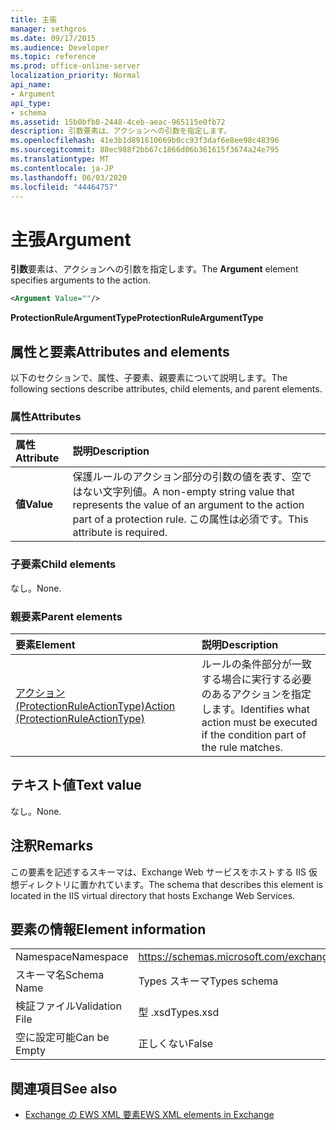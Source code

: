 ```yaml
---
title: 主張
manager: sethgros
ms.date: 09/17/2015
ms.audience: Developer
ms.topic: reference
ms.prod: office-online-server
localization_priority: Normal
api_name:
- Argument
api_type:
- schema
ms.assetid: 15b0bfb8-2448-4ceb-aeac-965115e0fb72
description: 引数要素は、アクションへの引数を指定します。
ms.openlocfilehash: 41e3b1d891610669b0cc93f3daf6e8ee98c48396
ms.sourcegitcommit: 88ec988f2bb67c1866d06b361615f3674a24e795
ms.translationtype: MT
ms.contentlocale: ja-JP
ms.lasthandoff: 06/03/2020
ms.locfileid: "44464757"
---
```

# <a name="argument"></a><span data-ttu-id="613cc-103">主張</span><span class="sxs-lookup"><span data-stu-id="613cc-103">Argument</span></span>

<span data-ttu-id="613cc-104">**引数**要素は、アクションへの引数を指定します。</span><span class="sxs-lookup"><span data-stu-id="613cc-104">The **Argument** element specifies arguments to the action.</span></span> 
  
```xml
<Argument Value=""/>
```

 <span data-ttu-id="613cc-105">**ProtectionRuleArgumentType**</span><span class="sxs-lookup"><span data-stu-id="613cc-105">**ProtectionRuleArgumentType**</span></span>
## <a name="attributes-and-elements"></a><span data-ttu-id="613cc-106">属性と要素</span><span class="sxs-lookup"><span data-stu-id="613cc-106">Attributes and elements</span></span>

<span data-ttu-id="613cc-107">以下のセクションで、属性、子要素、親要素について説明します。</span><span class="sxs-lookup"><span data-stu-id="613cc-107">The following sections describe attributes, child elements, and parent elements.</span></span>
  
### <a name="attributes"></a><span data-ttu-id="613cc-108">属性</span><span class="sxs-lookup"><span data-stu-id="613cc-108">Attributes</span></span>

|<span data-ttu-id="613cc-109">**属性**</span><span class="sxs-lookup"><span data-stu-id="613cc-109">**Attribute**</span></span>|<span data-ttu-id="613cc-110">**説明**</span><span class="sxs-lookup"><span data-stu-id="613cc-110">**Description**</span></span>|
|:-----|:-----|
|<span data-ttu-id="613cc-111">**値**</span><span class="sxs-lookup"><span data-stu-id="613cc-111">**Value**</span></span> <br/> |<span data-ttu-id="613cc-112">保護ルールのアクション部分の引数の値を表す、空ではない文字列値。</span><span class="sxs-lookup"><span data-stu-id="613cc-112">A non-empty string value that represents the value of an argument to the action part of a protection rule.</span></span> <span data-ttu-id="613cc-113">この属性は必須です。</span><span class="sxs-lookup"><span data-stu-id="613cc-113">This attribute is required.</span></span>  <br/> |
   
### <a name="child-elements"></a><span data-ttu-id="613cc-114">子要素</span><span class="sxs-lookup"><span data-stu-id="613cc-114">Child elements</span></span>

<span data-ttu-id="613cc-115">なし。</span><span class="sxs-lookup"><span data-stu-id="613cc-115">None.</span></span>
  
### <a name="parent-elements"></a><span data-ttu-id="613cc-116">親要素</span><span class="sxs-lookup"><span data-stu-id="613cc-116">Parent elements</span></span>

|<span data-ttu-id="613cc-117">**要素**</span><span class="sxs-lookup"><span data-stu-id="613cc-117">**Element**</span></span>|<span data-ttu-id="613cc-118">**説明**</span><span class="sxs-lookup"><span data-stu-id="613cc-118">**Description**</span></span>|
|:-----|:-----|
|[<span data-ttu-id="613cc-119">アクション (ProtectionRuleActionType)</span><span class="sxs-lookup"><span data-stu-id="613cc-119">Action (ProtectionRuleActionType)</span></span>](action-protectionruleactiontype.md) <br/> |<span data-ttu-id="613cc-120">ルールの条件部分が一致する場合に実行する必要のあるアクションを指定します。</span><span class="sxs-lookup"><span data-stu-id="613cc-120">Identifies what action must be executed if the condition part of the rule matches.</span></span>  <br/> |
   
## <a name="text-value"></a><span data-ttu-id="613cc-121">テキスト値</span><span class="sxs-lookup"><span data-stu-id="613cc-121">Text value</span></span>

<span data-ttu-id="613cc-122">なし。</span><span class="sxs-lookup"><span data-stu-id="613cc-122">None.</span></span>
  
## <a name="remarks"></a><span data-ttu-id="613cc-123">注釈</span><span class="sxs-lookup"><span data-stu-id="613cc-123">Remarks</span></span>

<span data-ttu-id="613cc-124">この要素を記述するスキーマは、Exchange Web サービスをホストする IIS 仮想ディレクトリに置かれています。</span><span class="sxs-lookup"><span data-stu-id="613cc-124">The schema that describes this element is located in the IIS virtual directory that hosts Exchange Web Services.</span></span>
  
## <a name="element-information"></a><span data-ttu-id="613cc-125">要素の情報</span><span class="sxs-lookup"><span data-stu-id="613cc-125">Element information</span></span>

|||
|:-----|:-----|
|<span data-ttu-id="613cc-126">Namespace</span><span class="sxs-lookup"><span data-stu-id="613cc-126">Namespace</span></span>  <br/> |https://schemas.microsoft.com/exchange/services/2006/types  <br/> |
|<span data-ttu-id="613cc-127">スキーマ名</span><span class="sxs-lookup"><span data-stu-id="613cc-127">Schema Name</span></span>  <br/> |<span data-ttu-id="613cc-128">Types スキーマ</span><span class="sxs-lookup"><span data-stu-id="613cc-128">Types schema</span></span>  <br/> |
|<span data-ttu-id="613cc-129">検証ファイル</span><span class="sxs-lookup"><span data-stu-id="613cc-129">Validation File</span></span>  <br/> |<span data-ttu-id="613cc-130">型 .xsd</span><span class="sxs-lookup"><span data-stu-id="613cc-130">Types.xsd</span></span>  <br/> |
|<span data-ttu-id="613cc-131">空に設定可能</span><span class="sxs-lookup"><span data-stu-id="613cc-131">Can be Empty</span></span>  <br/> |<span data-ttu-id="613cc-132">正しくない</span><span class="sxs-lookup"><span data-stu-id="613cc-132">False</span></span>  <br/> |
   
## <a name="see-also"></a><span data-ttu-id="613cc-133">関連項目</span><span class="sxs-lookup"><span data-stu-id="613cc-133">See also</span></span>

- [<span data-ttu-id="613cc-134">Exchange の EWS XML 要素</span><span class="sxs-lookup"><span data-stu-id="613cc-134">EWS XML elements in Exchange</span></span>](ews-xml-elements-in-exchange.md)

